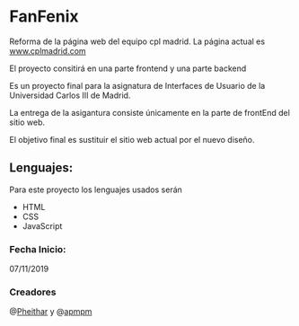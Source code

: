 # FanFenix
Reforma de la página web del equipo cpl madrid. La página actual es www.cplmadrid.com

El proyecto consitirá en una parte frontend y una parte backend

Es un proyecto final para la asignatura de Interfaces de Usuario de la Universidad Carlos III de Madrid.

La entrega de la asigantura consiste únicamente en la parte de frontEnd del sitio web.

El objetivo final es sustituir el sitio web actual por el nuevo diseño.

## Lenguajes:

Para este proyecto los lenguajes usados serán

- HTML
- CSS
- JavaScript


### Fecha Inicio:

07/11/2019

### Creadores
@[Pheithar](https://github.com/pheithar) y @[apmpm](https://github.com/apmpm)
